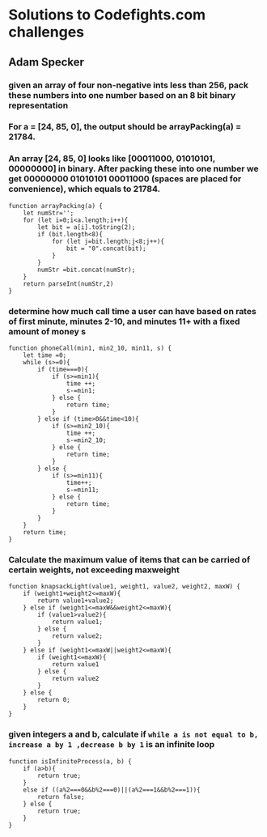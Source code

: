 # Solutions to Codefights.com challenges
## Adam Specker

### given an array of four non-negative ints less than 256, pack these numbers into one number based on an 8 bit binary representation
### For a = [24, 85, 0], the output should be arrayPacking(a) = 21784.
### An array [24, 85, 0] looks like [00011000, 01010101, 00000000] in binary. After packing these into one number we get 00000000 01010101 00011000 (spaces are placed for convenience), which equals to 21784.
```
function arrayPacking(a) {
    let numStr='';
    for (let i=0;i<a.length;i++){
        let bit = a[i].toString(2);
        if (bit.length<8){
            for (let j=bit.length;j<8;j++){
                bit = "0".concat(bit);
            }
        }
        numStr =bit.concat(numStr);
    }
    return parseInt(numStr,2)
}
```

### determine how much call time a user can have based on rates of first minute, minutes 2-10, and minutes 11+ with a fixed amount of money s
```
function phoneCall(min1, min2_10, min11, s) {
	let time =0;
    while (s>=0){
        if (time===0){
            if (s>=min1){
                time ++;
                s-=min1;
            } else {
                return time;
            }
        } else if (time>0&&time<10){
            if (s>=min2_10){
                time ++;
                s-=min2_10;
            } else {
                return time;
            }
        } else {
            if (s>=min11){
                time++;
                s-=min11;
            } else {
                return time;
            }
        }
    }
    return time;
}
```
### Calculate the maximum value of items that can be carried of certain weights, not exceeding maxweight
```
function knapsackLight(value1, weight1, value2, weight2, maxW) {
    if (weight1+weight2<=maxW){
        return value1+value2;
    } else if (weight1<=maxW&&weight2<=maxW){
        if (value1>value2){
            return value1;
        } else {
            return value2;
        }
    } else if (weight1<=maxW||weight2<=maxW){
        if (weight1<=maxW){
            return value1
        } else {
            return value2
        }
    } else {
        return 0;
    }
}
```
### given integers a and b, calculate if `while a is not equal to b, increase a by 1 ,decrease b by 1` is an infinite loop
```
function isInfiniteProcess(a, b) {
    if (a>b){
        return true;
    }
    else if ((a%2===0&&b%2===0)||(a%2===1&&b%2===1)){
        return false;
    } else {
        return true;
    }
}
```
